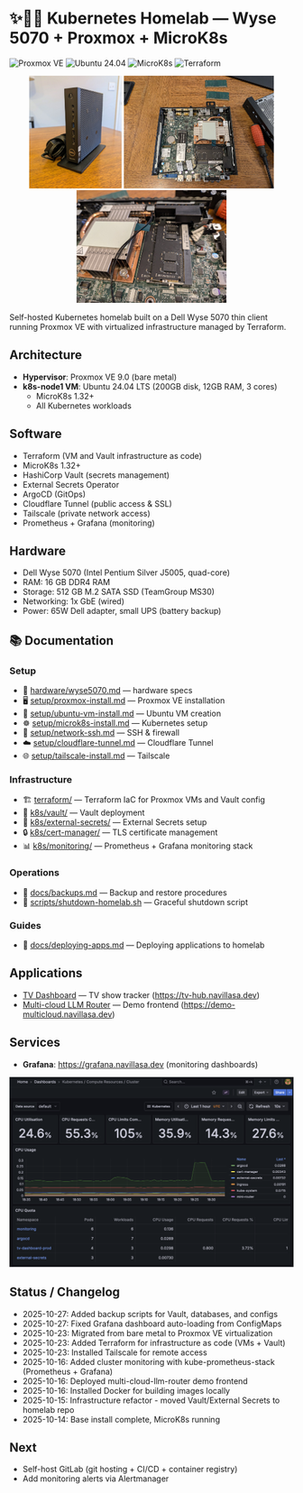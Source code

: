 # ✨😶‍🌫️ Kubernetes Homelab — Wyse 5070 + Proxmox + MicroK8s

![Proxmox VE](https://img.shields.io/badge/Proxmox-VE%209.0-orange?logo=proxmox)
![Ubuntu 24.04](https://img.shields.io/badge/Ubuntu-24.04-orange?logo=ubuntu)
![MicroK8s](https://img.shields.io/badge/MicroK8s-1.32%2B-blue?logo=kubernetes)
![Terraform](https://img.shields.io/badge/Terraform-IaC-purple?logo=terraform)

<p align="center">
  <img src="docs/photos/dell_wyse.jpg" height="200">
  <img src="docs/photos/inside_case.jpg" height="200">
  <img src="docs/photos/ram_upgrade.jpg" height="200">
</p>

Self-hosted Kubernetes homelab built on a Dell Wyse 5070 thin client running Proxmox VE with virtualized infrastructure managed by Terraform.

## Architecture
- **Hypervisor**: Proxmox VE 9.0 (bare metal)
- **k8s-node1 VM**: Ubuntu 24.04 LTS (200GB disk, 12GB RAM, 3 cores)
  - MicroK8s 1.32+
  - All Kubernetes workloads

## Software
- Terraform (VM and Vault infrastructure as code)
- MicroK8s 1.32+
- HashiCorp Vault (secrets management)
- External Secrets Operator
- ArgoCD (GitOps)
- Cloudflare Tunnel (public access & SSL)
- Tailscale (private network access)
- Prometheus + Grafana (monitoring)

## Hardware
- Dell Wyse 5070 (Intel Pentium Silver J5005, quad-core)
- RAM: 16 GB DDR4 RAM
- Storage: 512 GB M.2 SATA SSD (TeamGroup MS30)
- Networking: 1x GbE (wired)
- Power: 65W Dell adapter, small UPS (battery backup)

## 📚 Documentation

### Setup
- 🧠 [hardware/wyse5070.md](hardware/wyse5070.md) — hardware specs
- 🖥️ [setup/proxmox-install.md](setup/proxmox-install.md) — Proxmox VE installation
- 💽 [setup/ubuntu-vm-install.md](setup/ubuntu-vm-install.md) — Ubuntu VM creation
- ☸️ [setup/microk8s-install.md](setup/microk8s-install.md) — Kubernetes setup
- 🔑 [setup/network-ssh.md](setup/network-ssh.md) — SSH & firewall
- ☁️ [setup/cloudflare-tunnel.md](setup/cloudflare-tunnel.md) — Cloudflare Tunnel
- 🌐 [setup/tailscale-install.md](setup/tailscale-install.md) — Tailscale

### Infrastructure
- 🏗️ [terraform/](terraform/) — Terraform IaC for Proxmox VMs and Vault config
- 🔐 [k8s/vault/](k8s/vault/) — Vault deployment
- 🔑 [k8s/external-secrets/](k8s/external-secrets/) — External Secrets setup
- 🔒 [k8s/cert-manager/](k8s/cert-manager/) — TLS certificate management
- 📊 [k8s/monitoring/](k8s/monitoring/) — Prometheus + Grafana monitoring stack

### Operations
- 💾 [docs/backups.md](docs/backups.md) — Backup and restore procedures
- 🔌 [scripts/shutdown-homelab.sh](scripts/shutdown-homelab.sh) — Graceful shutdown script

### Guides
- 🚀 [docs/deploying-apps.md](docs/deploying-apps.md) — Deploying applications to homelab

## Applications
- [TV Dashboard](https://github.com/navillasa/tv-dashboard-k8s) — TV show tracker (https://tv-hub.navillasa.dev)
- [Multi-cloud LLM Router](https://github.com/navillasa/multi-cloud-llm-router) — Demo frontend (https://demo-multicloud.navillasa.dev)

## Services
- **Grafana**: https://grafana.navillasa.dev (monitoring dashboards)

<p align="center">
  <img src="docs/photos/dashboard-k8s-compute-resources-cluster.png" alt="Grafana Kubernetes Dashboard" width="800">
</p>

## Status / Changelog
- 2025-10-27: Added backup scripts for Vault, databases, and configs
- 2025-10-27: Fixed Grafana dashboard auto-loading from ConfigMaps
- 2025-10-23: Migrated from bare metal to Proxmox VE virtualization
- 2025-10-23: Added Terraform for infrastructure as code (VMs + Vault)
- 2025-10-23: Installed Tailscale for remote access
- 2025-10-16: Added cluster monitoring with kube-prometheus-stack (Prometheus + Grafana)
- 2025-10-16: Deployed multi-cloud-llm-router demo frontend
- 2025-10-16: Installed Docker for building images locally
- 2025-10-15: Infrastructure refactor - moved Vault/External Secrets to homelab repo
- 2025-10-14: Base install complete, MicroK8s running

## Next
- Self-host GitLab (git hosting + CI/CD + container registry)
- Add monitoring alerts via Alertmanager
